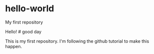 # hello-world
My first repository

Hello! # good day

This is my first repository. I'm following the github tutorial to make this happen.
